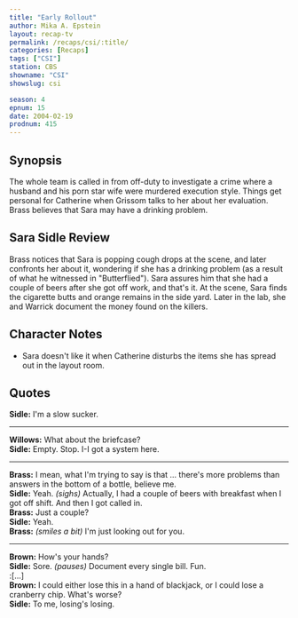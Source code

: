 ```yaml
---
title: "Early Rollout"
author: Mika A. Epstein
layout: recap-tv
permalink: /recaps/csi/:title/
categories: [Recaps]
tags: ["CSI"]
station: CBS
showname: "CSI"
showslug: csi

season: 4
epnum: 15
date: 2004-02-19
prodnum: 415  
---
```


## Synopsis

The whole team is called in from off-duty to investigate a crime where a husband and his porn star wife were murdered execution style. Things get personal for Catherine when Grissom talks to her about her evaluation. Brass believes that Sara may have a drinking problem.

## Sara Sidle Review

Brass notices that Sara is popping cough drops at the scene, and later confronts her about it, wondering if she has a drinking problem (as a result of what he witnessed in "Butterflied"). Sara assures him that she had a couple of beers after she got off work, and that's it. At the scene, Sara finds the cigarette butts and orange remains in the side yard. Later in the lab, she and Warrick document the money found on the killers.

## Character Notes

* Sara doesn't like it when Catherine disturbs the items she has spread out in the layout room.

## Quotes

**Sidle:** I'm a slow sucker.  

- - -

**Willows:** What about the briefcase?  
**Sidle:** Empty. Stop. I-I got a system here.  

- - -

**Brass:** I mean, what I'm trying to say is that ... there's more problems than answers in the bottom of a bottle, believe me.  
**Sidle:** Yeah. _(sighs)_ Actually, I had a couple of beers with breakfast when I got off shift. And then I got called in.  
**Brass:** Just a couple?  
**Sidle:** Yeah.  
**Brass:** _(smiles a bit)_ I'm just looking out for you.  

- - -

**Brown:** How's your hands?  
**Sidle:** Sore. _(pauses)_ Document every single bill. Fun.  
:[...]  
**Brown:** I could either lose this in a hand of blackjack, or I could lose a cranberry chip. What's worse?  
**Sidle:** To me, losing's losing.